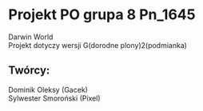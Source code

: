 # Projekt PO grupa 8 Pn_1645

Darwin World<br />
Projekt dotyczy wersji G(dorodne plony)2(podmianka)<br />
## Twórcy:
Dominik Oleksy (Gacek)<br />
Sylwester Smoroński (Pixel)
